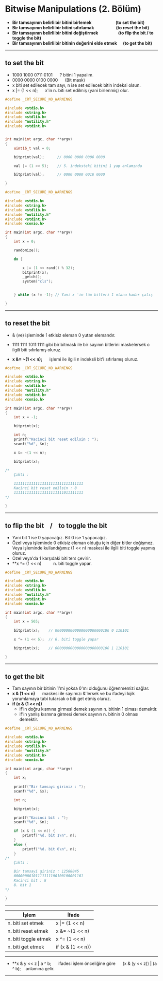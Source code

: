 # Bitwise Manipulations (2. Bölüm)

* **Bir tamsayının belirli bir bitini birlemek &nbsp;&nbsp;&nbsp;&nbsp;&nbsp;&nbsp;&nbsp;&nbsp;&nbsp;&nbsp;&nbsp;&nbsp;&nbsp;&nbsp;&nbsp;&nbsp;&nbsp;&nbsp;&nbsp;&nbsp;&nbsp;&nbsp; (to set the bit)**
* **Bir tamsayının belirli bir bitini sıfırlamak &nbsp;&nbsp;&nbsp;&nbsp;&nbsp;&nbsp;&nbsp;&nbsp;&nbsp;&nbsp;&nbsp;&nbsp;&nbsp;&nbsp;&nbsp;&nbsp;&nbsp;&nbsp;&nbsp;&nbsp; (to reset the bit)**
* **Bir tamsayının belirli bir bitini değiştirmek &nbsp;&nbsp;&nbsp;&nbsp;&nbsp;&nbsp;&nbsp;&nbsp;&nbsp;&nbsp;&nbsp;&nbsp;&nbsp;&nbsp;&nbsp;&nbsp;&nbsp;&nbsp; (to flip the bit / to toggle the bit)**
* **Bir tamsayının belirli bir bitinin değerini elde etmek &nbsp;&nbsp;&nbsp;&nbsp; (to get the bit)**


------------------------------------------------------------------------------------------------------------------------------------------------------------------

## to set the bit

* 1000 1000 0?11 0101 &nbsp;&nbsp;&nbsp;&nbsp; ? bitini 1 yapalım.
* 0000 0000 0100 0000 &nbsp;&nbsp;&nbsp;&nbsp; (Bit mask)
* x biti set edilecek tam sayı, n ise set edilecek bitin indeksi olsun.
* x |= (1 << n); &nbsp;&nbsp;&nbsp;&nbsp; x'in n. biti set edilmiş (yani birlenmiş) olur.

```c
#define _CRT_SECURE_NO_WARNINGS

#include <stdio.h>
#include <string.h>
#include <stdlib.h>
#include "nutility.h"
#include <stdint.h>


int main(int argc, char **argv)
{
    uint16_t val = 0;

    bitprint(val);      // 0000 0000 0000 0000

    val |= (1 << 5);    // 5. indeksteki bitini 1 yap anlamında

    bitprint(val);      // 0000 0000 0010 0000

}
```

```c
#define _CRT_SECURE_NO_WARNINGS

#include <stdio.h>
#include <string.h>
#include <stdlib.h>
#include "nutility.h"
#include <stdint.h>
#include <conio.h>

int main(int argc, char **argv)
{
    int x = 0;

    randomize();

    do {

        x |= (1 << rand() % 32);
        bitprint(x);
        _getch();
        system("cls");
 

    } while (x != -1); // Yani x 'in tüm bitleri 1 olana kadar çalış

}
```

------------------------------------------------------------------------------------------------------------------------------------------------------------------

## to reset the bit

* & (ve) işleminde 1 etkisiz eleman 0 yutan elemandır.
* 1111 1111 1011 1111 gibi bir bitmask ile bir sayının bitlerini maskelersek o ilgili biti sıfırlamış oluruz.

* **x &= ~(1 << n);** &nbsp;&nbsp;&nbsp;&nbsp; işlemi ile ilgili n indeksli bit'i sıfırlamış oluruz.

```c
#define _CRT_SECURE_NO_WARNINGS

#include <stdio.h>
#include <string.h>
#include <stdlib.h>
#include "nutility.h"
#include <stdint.h>
#include <conio.h>

int main(int argc, char **argv)
{
    int x = -1;

    bitprint(x);

    int n;
    printf("Kacinci bit reset edilsin : ");
    scanf("%d", &n);

    x &= ~(1 << n);

    bitprint(x);

/*
    Çıktı : 

    11111111111111111111111111111111
    Kacinci bit reset edilsin : 8
    11111111111111111111111011111111
*/

}
```

------------------------------------------------------------------------------------------------------------------------------------------------------------------

## to flip the bit &nbsp;&nbsp; / &nbsp;&nbsp; to toggle the bit

* Yani bit 1 ise 0 yapacağız. Bit 0 ise 1 yapacağız.
* Özel veya işleminde 0 etkisiz eleman olduğu için diğer bitler değişmez. Veya işleminde kullandığımız (1 << n) maskesi ile ilgili biti toggle yapmış oluruz.
* Özel veya'da 1 karşıdaki biti ters çevirir.
* **x ^= (1 << n) &nbsp;&nbsp;&nbsp;&nbsp;&nbsp;&nbsp;&nbsp;&nbsp; n. biti toggle yapar.

```c
#define _CRT_SECURE_NO_WARNINGS

#include <stdio.h>
#include <string.h>
#include <stdlib.h>
#include "nutility.h"
#include <stdint.h>
#include <conio.h>

int main(int argc, char **argv)
{
    int x = 565;
                                
    bitprint(x);    // 0000000000000000000000100 0 110101

    x ^= (1 << 6);  // 6. biti toggle yapar

    bitprint(x);    // 0000000000000000000000100 1 110101

}
```

------------------------------------------------------------------------------------------------------------------------------------------------------------------

## to get the bit

* Tam sayının bir bitinin 1'mi yoksa 0'mı olduğunu öğrenmemizi sağlar.
* **x & (1 << n)** &nbsp;&nbsp;&nbsp;&nbsp; maskesi ile sayımızı &'lersek ve bu ifadeyi lojik yorumlamaya tabi tutarsak o biti get etmiş oluruz.
* **if (x & (1 << n))**
  * if'in doğru kısmına girmesi demek sayının n. bitinin 1 olması demektir.
  * if'in yanlış kısmına girmesi demek sayının n. bitinin 0 olması demektir.

```c
#define _CRT_SECURE_NO_WARNINGS

#include <stdio.h>
#include <string.h>
#include <stdlib.h>
#include "nutility.h"
#include <stdint.h>
#include <conio.h>

int main(int argc, char **argv)
{
    int x;
    
    printf("Bir tamsayi giriniz : ");
    scanf("%d", &x);

    int n;

    bitprint(x);

    printf("Kacinci bit : ");
    scanf("%d", &n);

    if (x & (1 << n)) {
        printf("%d. bit 1\n", n);
    }
    else {
        printf("%d. bit 0\n", n);
    }
/*
    Çıktı : 

    Bir tamsayi giriniz : 12568845
    00000000101111111100100100001101
    Kacinci bit : 8
    8. bit 1
*/

}
```

------------------------------------------------------------------------------------------------------------------------------------------------------------------

| İşlem | İfade |
|--|--|
| n. biti set etmek | x \|= (1 << n) |
| n. biti reset etmek | x &= ~(1 << n) |
| n. biti toggle etmek | x ^= (1 << n) |
| n. biti get etmek | if (x & (1 << n)) |

------------------------------------------------------------------------------------------------------------------------------------------------------------------

* **x & y << z | a ^ b; &nbsp;&nbsp;&nbsp;&nbsp; ifadesi işlem önceliğine göre &nbsp;&nbsp;&nbsp;&nbsp; (x & (y << z)) | (a ^ b); &nbsp;&nbsp; anlamına gelir.

------------------------------------------------------------------------------------------------------------------------------------------------------------------

































































































